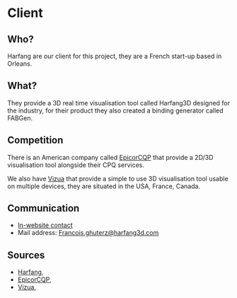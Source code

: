 # Client

## Who?

Harfang are our client for this project, they are a French start-up based in Orleans.

## What?

They provide a 3D real time visualisation tool called Harfang3D designed for the industry, for their product they also created a binding generator called FABGen.

## Competition

There is an American company called [EpicorCQP](https://kbmax.com/) that provide a 2D/3D visualisation tool alongside their CPQ services.

We also have [Vizua](https://vizua3d.com/) that provide a simple to use 3D visualisation tool usable on multiple devices, they are situated in the USA, France, Canada.

## Communication

- [In-website contact](https://www.harfang3d.com/en_US/help#contact)
- Mail address: Francois.ghuterz@harfang3d.com

## Sources

- [Harfang](https://www.harfang3d.com/en_US/),
- [EpicorCQP](https://kbmax.com/),
- [Vizua](https://vizua3d.com/),
